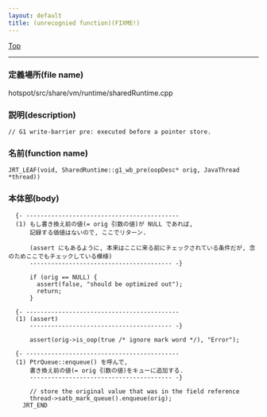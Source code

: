 ```yaml
---
layout: default
title: (unrecognied function)(FIXME!)
---
```

[Top](../index.html)

--- 
### 定義場所(file name)
hotspot/src/share/vm/runtime/sharedRuntime.cpp
### 説明(description)

```
// G1 write-barrier pre: executed before a pointer store.
```

### 名前(function name)
```
JRT_LEAF(void, SharedRuntime::g1_wb_pre(oopDesc* orig, JavaThread *thread))
```

### 本体部(body)
```
  {- -------------------------------------------
  (1) もし書き換え前の値(= orig 引数の値)が NULL であれば, 
      記録する価値はないので, ここでリターン.
    
      (assert にもあるように, 本来はここに来る前にチェックされている条件だが, 念のためここでもチェックしている模様)
      ---------------------------------------- -}

	  if (orig == NULL) {
	    assert(false, "should be optimized out");
	    return;
	  }

  {- -------------------------------------------
  (1) (assert)
      ---------------------------------------- -}

	  assert(orig->is_oop(true /* ignore mark word */), "Error");

  {- -------------------------------------------
  (1) PtrQueue::enqueue() を呼んで, 
      書き換え前の値(= orig 引数の値)をキューに追加する.
      ---------------------------------------- -}

	  // store the original value that was in the field reference
	  thread->satb_mark_queue().enqueue(orig);
	JRT_END
	
```


